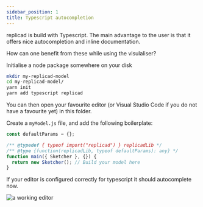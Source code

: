 ```yaml
---
sidebar_position: 1
title: Typescript autocompletion
---
```


replicad is build with Typescript. The main advantage to the user is that it
offers nice autocompletion and inline documentation.

How can one benefit from these while using the visulaliser?

Initialise a node package somewhere on your disk

```bash
mkdir my-replicad-model
cd my-replicad-model/
yarn init
yarn add typescript replicad
```

You can then open your favourite editor (or Visual Studio Code if you do not
have a favourite yet) in this folder.

Create a `myModel.js` file, and add the following boilerplate:

```js
const defaultParams = {};

/** @typedef { typeof import("replicad") } replicadLib */
/** @type {function(replicadLib, typeof defaultParams): any} */
function main({ Sketcher }, {}) {
  return new Sketcher(); // Build your model here
}
```

If your editor is configured correctly for typescript it should autocomplete
now.

![a working editor](/img/tutorial/typescript-1.png)

